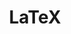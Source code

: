---
title: LaTeX
category: Outils
subcategory: LaTeX
permalink: /docs/outils/latex/
layout: category
---